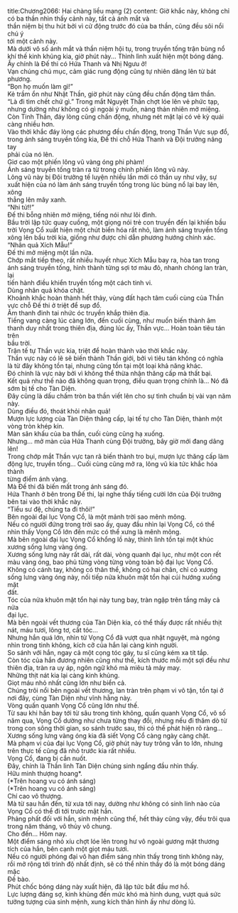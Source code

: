 title:Chương2066: Hai chàng liều mạng (2)
content:
Giờ khắc này, không chỉ có ba thần nhìn thấy cảnh này, tất cả ánh mắt và<br>thần niệm bị thu hút bởi vì cử động trước đó của ba thần, cũng đều sôi nổi chú ý<br>tới một cảnh này.<br>Mà dưới vô số ánh mắt và thần niệm hội tụ, trong truyền tống trận bùng nổ<br>khí thế kinh khủng kia, giờ phút này... Thình lình xuất hiện một bóng dáng.<br>Ấy chính là Đế thi có Hứa Thanh và Nhị Ngưu ở!<br>Vạn chúng chú mục, cảm giác rung động cũng tự nhiên dâng lên từ bát<br>phương.<br>“Bọn họ muốn làm gì!”<br>Kẻ trầm ổn như Nhật Thần, giờ phút này cũng đều chấn động tâm thần.<br>“Là đi tìm chết chứ gì.” Trong mắt Nguyệt Thần chợt lóe lên vẻ phức tạp,<br>nhưng dường như không có gì ngoài ý muốn, nàng thản nhiên mở miệng.<br>Còn Tinh Thần, đáy lòng cũng chấn động, nhưng nét mặt lại có vẻ kỳ quái<br>càng nhiều hơn.<br>Vào thời khắc đáy lòng các phương đều chấn động, trong Thần Vực sụp đổ,<br>trong ánh sáng truyền tống kia, Đế thi chỗ Hứa Thanh và Đội trưởng nâng tay<br>phải của nó lên.<br>Giơ cao một phiến lông vũ vàng óng phi phàm!<br>Ánh sáng truyền tống tràn ra từ trong chính phiến lông vũ này.<br>Lông vũ này bị Đội trưởng tế luyện nhiều lần mới có thần uy như vậy, sự<br>xuất hiện của nó làm ánh sáng truyền tống trong lúc bùng nổ lại bay lên, xông<br>thẳng lên mây xanh.<br>“Nhi tử!!”<br>Đế thi bỗng nhiên mở miệng, tiếng nói như lôi đình.<br>Bầu trời lập tức quay cuồng, một giọng nói trẻ con truyền đến lại khiến bầu<br>trời Vọng Cổ xuất hiện một chút biến hóa rất nhỏ, làm ánh sáng truyền tống<br>xông lên bầu trời kia, giống như được chỉ dẫn phương hướng chính xác.<br>“Nhân quả Xích Mẫu!”<br>Đế thi mở miệng một lần nữa.<br>Chớp mắt tiếp theo, rất nhiều huyết nhục Xích Mẫu bay ra, hòa tan trong<br>ánh sáng truyền tống, hình thành từng sợi tơ màu đỏ, nhanh chóng lan tràn, lại<br>tiến hành điều khiển truyền tống một cách tinh vi.<br>Dùng nhân quả khóa chặt.<br>Khoảnh khắc hoàn thành hết thảy, vùng đất hạch tâm cuối cùng của Thần<br>vực chỗ Đế thi ở triệt để sụp đổ.<br>Âm thanh đinh tai nhức óc truyền khắp thiên địa.<br>Tiếng vang càng lúc càng lớn, đến cuối cùng, như muốn biến thành âm<br>thanh duy nhất trong thiên địa, đúng lúc ấy, Thần vực... Hoàn toàn tiêu tán trên<br>bầu trời.<br>Trận tế tự Thần vực kia, triệt để hoàn thành vào thời khắc này.<br>Thần vực này có lẽ sẽ biến thành Thần giới, bởi vì tiêu tán không có nghĩa<br>là từ đây không tồn tại, nhưng cũng tồn tại một loại khả năng khác.<br>Đó chính là vực này bởi vì không thể thừa nhận thăng cấp mà thất bại.<br>Kết quả như thế nào đã không quan trọng, điều quan trọng chính là... Nó đã<br>sớm bị tế cho Tàn Diện.<br>Đây cũng là dấu chấm tròn ba thần viết lên cho sự tình chuẩn bị vài vạn năm<br>này.<br>Dùng điều đó, thoát khỏi nhân quả!<br>Mượn lực lượng của Tàn Diện thăng cấp, lại tế tự cho Tàn Diện, thành một<br>vòng tròn khép kín.<br>Màn sân khấu của ba thần, cuối cùng cũng hạ xuống.<br>Nhưng... mở màn của Hứa Thanh cùng Đội trưởng, bây giờ mới đang dâng<br>lên!<br>Trong chớp mắt Thần vực tan rã biến thành tro bụi, mượn lực thăng cấp làm<br>động lực, truyền tống... Cuối cùng cũng mở ra, lông vũ kia tức khắc hóa thành<br>từng điểm ánh vàng.<br>Mà Đế thi đã biến mất trong ánh sáng đó.<br>Hứa Thanh ở bên trong Đế thi, lại nghe thấy tiếng cười lớn của Đội trưởng<br>bên tai vào thời khắc này.<br>“Tiểu sư đệ, chúng ta đi thôi!”<br>Bên ngoài đại lục Vọng Cổ, là một mảnh trời sao mênh mông.<br>Nếu có người đứng trong trời sao ấy, quay đầu nhìn lại Vọng Cổ, có thể<br>nhìn thấy Vọng Cổ lớn đến mức có thể xưng là mênh mông.<br>Mà bên ngoài đại lục Vọng Cổ khổng lồ này, thình lình tồn tại một khúc<br>xương sống lưng vàng óng.<br>Xương sống lưng này rất dài, rất dài, vòng quanh đại lục, như một con rết<br>màu vàng óng, bao phủ từng vòng từng vòng toàn bộ đại lục Vọng Cổ.<br>Không có cánh tay, không có thân thể, không có hai chân, chỉ có xương<br>sống lưng vàng óng này, nối tiếp nửa khuôn mặt tổn hại cúi hướng xuống mặt<br>đất.<br>Tóc của nửa khuôn mặt tổn hại này tung bay, tràn ngập trên tầng mây cả nửa<br>đại lục.<br>Mà bên ngoài vết thương của Tàn Diện kia, có thể thấy được rất nhiều thịt<br>nát, máu tươi, lông tơ, cắt tóc...<br>Nhưng hắn quá lớn, nhìn từ Vọng Cổ đã vượt qua nhật nguyệt, mà ngóng<br>nhìn trong tinh không, kích cỡ của hắn lại càng kinh người.<br>So sánh với hắn, ngay cả một cọng tóc gáy, tu sĩ cũng kém xa tít tắp.<br>Còn tóc của hắn đương nhiên cũng như thế, kích thước mỗi một sợi đều như<br>thiên địa, tràn ra uy áp, ngôn ngữ khó mà miêu tả mảy may.<br>Những thịt nát kia lại càng kinh khủng.<br>Giọt máu nhỏ nhất cũng lớn như biển cả.<br>Chúng trôi nổi bên ngoài vết thương, lan tràn trên phạm vi vô tận, tồn tại ở<br>nơi đây, cùng Tàn Diện như vĩnh hằng này.<br>Vòng quấn quanh Vọng Cổ cũng lớn như thế.<br>Từ sau khi hắn bay tới từ sâu trong tinh không, quấn quanh Vọng Cổ, vô số<br>năm qua, Vọng Cổ dường như chưa từng thay đổi, nhưng nếu đi thăm dò từ<br>trong con sông thời gian, so sánh trước sau, thì có thể phát hiện rõ ràng...<br>Xương sống lưng vàng óng kia đã siết Vọng Cổ càng ngày càng chặt.<br>Mà phạm vi của đại lục Vọng Cổ, giờ phút này tuy trông vẫn to lớn, nhưng<br>trên thực tế cũng đã nhỏ trước kia rất nhiều.<br>Vọng Cổ, đang bị cắn nuốt.<br>Đây, chính là Thần linh Tàn Diện chúng sinh ngẩng đầu nhìn thấy.<br>Hữu minh thượng hoang*.<br>(*Trên hoang vu có ánh sáng)<br>(*Trên hoang vu có ánh sáng)<br>Chí cao vô thượng.<br>Mà từ sau hắn đến, từ xưa tới nay, dường như không có sinh linh nào của<br>Vọng Cổ có thể đi tới trước mặt hắn.<br>Phảng phất đối với hắn, sinh mệnh cũng thế, hết thảy cũng vậy, đều trôi qua<br>trong năm tháng, vô thủy vô chung.<br>Cho đến... Hôm nay.<br>Một điểm sáng nhỏ xíu chợt lóe lên trong hư vô ngoài gương mặt thương<br>tích của hắn, bên cạnh một giọt máu tươi.<br>Nếu có người phóng đại vô hạn điểm sáng nhìn thấy trong tinh không này,<br>rồi mở rộng tới trình độ nhất định, sẽ có thể nhìn thấy đó là một bóng dáng mặc<br>Đế bào.<br>Phút chốc bóng dáng này xuất hiện, đã lập tức bắt đầu mơ hồ.<br>Lực lượng đáng sợ, kinh khủng đến mức khó mà hình dung, vượt quá sức<br>tưởng tượng của sinh mệnh, xung kích thân hình ấy như dòng lũ.